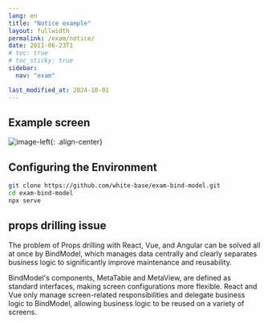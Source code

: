 ```yaml
---
lang: en
title: "Notice example"
layout: fullwidth
permalink: /exam/notice/
date: 2011-06-23T1
# toc: true
# toc_sticky: true
sidebar:
  nav: "exam"

last_modified_at: 2024-10-01
---
```


## Example screen

![image-left](/assets/images/notice-800.gif){: .align-center} 

## Configuring the Environment

```sh
git clone https://github.com/white-base/exam-bind-model.git
cd exam-bind-model
npx serve
```

## props drilling issue

The problem of Props drilling with React, Vue, and Angular can be solved all at once by BindModel, which manages data centrally and clearly separates business logic to significantly improve maintenance and reusability.

BindModel's components, MetaTable and MetaView, are defined as standard interfaces, making screen configurations more flexible. React and Vue only manage screen-related responsibilities and delegate business logic to BindModel, allowing business logic to be reused on a variety of screens.

